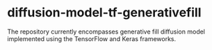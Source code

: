 # diffusion-model-tf-generativefill
 The repository currently encompasses generative fill diffusion model implemented using the TensorFlow and Keras frameworks.
